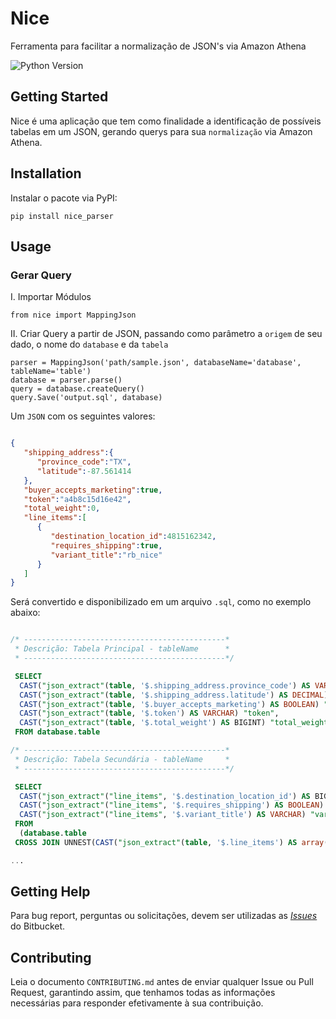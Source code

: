 # Nice

Ferramenta para facilitar a normalização de JSON's via Amazon Athena

![Python Version](https://img.shields.io/badge/python-3.7%20%7C%203.8%20%7C%203.9%20%7C%203.10-blue)

## Getting Started

Nice é uma aplicação que tem como finalidade a identificação de possíveis tabelas em um JSON, gerando querys para sua `normalização` via Amazon Athena.

## Installation

Instalar o pacote via PyPI:

    pip install nice_parser

## Usage

### Gerar Query

I. Importar Módulos

    from nice import MappingJson

II. Criar Query a partir de JSON, passando como parâmetro a `origem` de seu dado, o nome do `database` e da `tabela`

    parser = MappingJson('path/sample.json', databaseName='database', tableName='table')
    database = parser.parse()
    query = database.createQuery()
    query.Save('output.sql', database)

Um `JSON` com os seguintes valores:

```JSON

{
   "shipping_address":{
      "province_code":"TX",
      "latitude":-87.561414
   },
   "buyer_accepts_marketing":true,
   "token":"a4b8c15d16e42",
   "total_weight":0,
   "line_items":[
      {
         "destination_location_id":4815162342,
         "requires_shipping":true,
         "variant_title":"rb_nice"
      }
   ]
}

```

Será convertido e disponibilizado em um arquivo `.sql`, como no exemplo abaixo:

```SQL

/* ---------------------------------------------*
 * Descrição: Tabela Principal - tableName      *
 * ---------------------------------------------*/

 SELECT
  CAST("json_extract"(table, '$.shipping_address.province_code') AS VARCHAR) "shipping_address_province_code",
  CAST("json_extract"(table, '$.shipping_address.latitude') AS DECIMAL) "shipping_address_latitude",
  CAST("json_extract"(table, '$.buyer_accepts_marketing') AS BOOLEAN) "buyer_accepts_marketing",
  CAST("json_extract"(table, '$.token') AS VARCHAR) "token",
  CAST("json_extract"(table, '$.total_weight') AS BIGINT) "total_weight"
 FROM database.table

/* ---------------------------------------------*
 * Descrição: Tabela Secundária - tableName     *
 * ---------------------------------------------*/

 SELECT
  CAST("json_extract"("line_items", '$.destination_location_id') AS BIGINT) "destination_location_id",
  CAST("json_extract"("line_items", '$.requires_shipping') AS BOOLEAN) "requires_shipping",
  CAST("json_extract"("line_items", '$.variant_title') AS VARCHAR) "variant_title",
 FROM
  (database.table
 CROSS JOIN UNNEST(CAST("json_extract"(table, '$.line_items') AS array(json))) t (line_items))

...

```

## Getting Help

Para bug report, perguntas ou solicitações, devem ser utilizadas as [*Issues*](https://bitbucket.org/product/guides/basics/bitbucket-interface#issues) do Bitbucket.

## Contributing

Leia o documento `CONTRIBUTING.md` antes de enviar qualquer Issue ou Pull Request, garantindo assim, que tenhamos todas as informações necessárias para responder efetivamente à sua contribuição.